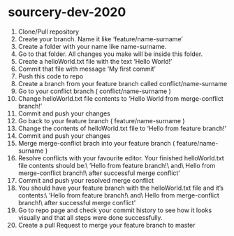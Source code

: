 <h1>sourcery-dev-2020</h1>

<ol>
<li>Clone/Pull repository</li>
<li>Create your branch. Name it like ‘feature/name-surname’</li>
<li>Create a folder with your name like name-surname.</li>
<li>Go to that folder. All changes you make will be inside this folder.</li>
<li>Create a helloWorld.txt file with the text ‘Hello World!’</li>
<li>Commit that file with message ‘My first commit’</li>
<li>Push this code to repo</li>
<li>Create a branch from your feature branch called conflict/name-surname</li>
<li>Go to your conflict branch ( conflict/name-surname )</li>
<li>Change helloWorld.txt file contents to ‘Hello World from merge-conflict branch!’</li>
<li>Commit and push your changes</li>
<li>Go back to your feature branch ( feature/name-surname )</li>
<li>Change the contents of helloWorld.txt file to ‘Hello from feature branch!’</li>
<li>Commit and push your changes</li>
<li>Merge merge-conflict brach into your feature branch ( feature/name-surname )</li>
<li>Resolve conflicts with your favourite editor. Your finished helloWorld.txt file contents should be:\
’Hello from feature branch!\
and\
Hello from merge-conflict branch!\
after successful merge conflict’</li>
<li>Commit and push your resolved merge conflict</li>
<li>You should have your feature branch with the helloWorld.txt file and it’s contents:\
’Hello from feature branch!\
and\
Hello from merge-conflict branch!\
after successful merge conflict’</li>
<li>Go to repo page and check your commit history to see how it looks visually and that all steps were done successfully.</li>
<li>Create a pull Request to merge your feature branch to master</li>
